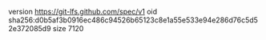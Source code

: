 version https://git-lfs.github.com/spec/v1
oid sha256:d0b5af3b0916ec486c94526b65123c8e1a55e533e94e286d76c5d52e372085d9
size 7120
